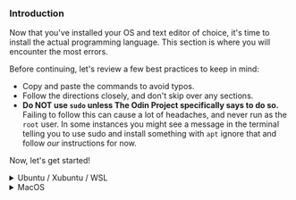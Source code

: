 ### Introduction

Now that you've installed your OS and text editor of choice, it's time to install the actual programming language. This section is where you will encounter the most errors.

Before continuing, let's review a few best practices to keep in mind:

* Copy and paste the commands to avoid typos.
* Follow the directions closely, and don't skip over any sections.
* **Do NOT use `sudo` unless The Odin Project specifically says to do so.** Failing to follow this can cause a lot of headaches, and never run as the `root` user. In some instances you might see a message in the terminal telling you to use sudo and install something with `apt` ignore that and follow _our_ instructions for now.

Now, let's get started!

<details markdown="block">
<summary class="dropDown-header">Ubuntu / Xubuntu / WSL
</summary>

### Step 1: Install Updates, Packages and Libraries

Before we can install Ruby, we need to install some base packages.

#### Step 1.1: Open the Terminal

We'll use the terminal to install all of the programs.

If you're using Ubuntu or Xubuntu, simply press `Ctrl + Alt + T` to open the terminal. (This may work in other Linux distributions; you'll have to try!)

If you're using WSL, open the "Ubuntu 18.04" program from your Start menu.

**Quick tip:** In Linux, you can copy from the terminal with `ctrl + shift + c` and paste with `ctrl + shift + v`. In WSL, you can use `ctrl + c` to copy from the terminal, and you can right click at the prompt to paste the contents of the clipboard into the terminal, whether it's bash, PowerShell, or Command Prompt.

#### Step 1.2: Update Linux

The rest of the installation will take place inside the terminal window.  

First, we need to make sure your Linux distribution is up to date. Run these commands one by one. Because these commands use `sudo`, you will have to enter your password in order for them to run. When typing your password, you may not get any visual feedback, but rest assured that your password is being entered. Once you're done typing your password, press `enter`.

~~~bash
sudo apt update
sudo apt upgrade
~~~

When it prompts you, press `y` and then `enter`.

#### Step 1.3: Install Packages and Libraries

Next, you need to install some required packages that do not come preinstalled. Be sure to copy and paste this command.

~~~bash
sudo apt install curl git nodejs gcc make libssl-dev libreadline-dev zlib1g-dev libsqlite3-dev
~~~

When it prompts you, press `y` and then `enter`. You may or may not have to type your password after pressing `enter`.

### Step 2: Install Ruby

Now you're ready to install Ruby. We're going to use a tool called `rbenv`, which makes it easy to install and manage Ruby versions.

#### Step 2.1: Install rbenv

First, you need to clone the rbenv repository using `git`, which is a version control program you installed with the last command. You will become more familiar with this program later on.

~~~bash
git clone https://github.com/rbenv/rbenv.git ~/.rbenv
~~~

Next, we'll add some commands to allow rbenv to work properly. We can use the Linux `echo` command to make it easy.

Note: Run these commands one by one in sequence. They will not provide any output if done properly. Again, be sure to copy and paste these commands.

~~~bash
echo 'export PATH="$HOME/.rbenv/bin:$PATH"' >> ~/.bashrc
echo 'eval "$(rbenv init -)"' >> ~/.bashrc
exit
~~~

After running the final `exit` command, you will need to re-open the terminal (see Step 1.1 above).

Next, you need to install `ruby-build` to help compile the Ruby binaries. Run these commands in the terminal to create a directory for the ruby-build plugin and then download it to the proper directory.

~~~bash
mkdir -p "$(rbenv root)"/plugins
git clone https://github.com/rbenv/ruby-build.git "$(rbenv root)"/plugins/ruby-build
~~~

Finally, run 

~~~bash
rbenv -v
~~~~

 from your terminal to verify that `rbenv` has been installed correctly. You should get an output with a version number **similar** to this:

~~~bash
rbenv 1.1.2-2-g4e92322
~~~

If you do not get a version number at all (anything not starting with `rbenv 1...`), please ask for help in the [Odin Project Chat Room](https://discordapp.com/channels/505093832157691914/505093832157691916).

#### Step 2.2: Install Ruby

It's finally time to install Ruby using `rbenv`!

Inside the terminal, run this command:

~~~bash
rbenv install 2.6.5 --verbose
~~~

This command will take 10-15 minutes to complete. The `--verbose` flag will show you what's going on so you can be sure it hasn't gotten stuck. While it installs, take this time to watch [this video](https://youtu.be/X2CYWg9-2N0) or to get a glass of water.

When the last command is finished, set the Ruby version and verify that it's working:

~~~bash
rbenv global 2.6.5
~~~

Then,

~~~bash
ruby -v
~~~

The above command should return something similar to this:

~~~bash
ruby 2.6.5pxx (20xx-xx-xx revision xxxxx) [x86_64-linux]
~~~
where x represents the version available at the time you installed Ruby.

Well done! Pat yourself on the back! The hard part is done, and it's time to move on to the next lesson!

</details>


<details markdown="block">
<summary class="dropDown-header">MacOS
</summary>

### Step 1: Install Packages and Libraries

Before we can install Ruby, we need to install some base packages. We will use the terminal to install all of the programs.

#### Step 1.1: Open the Terminal

In your Applications folder, find "Utilities" and double click "Terminal". Alternatively, using Spotlight (`CMD + Space`) or Launchpad, type "Terminal".

The rest of the instructions are done inside this terminal window.

#### Step 1.2: Install Xcode

First, you need to install Xcode, which is a program provided by Apple for programming. Xcode will install many programs that are needed for Ruby and Git and should take 10-15 minutes to install.

Type `xcode-select --install` in your terminal and press `enter`. You may need to click "Install" when prompted.

#### Step 1.3: Install Homebrew

The next program you need to install is [Homebrew](https://brew.sh/), which makes it easy to install other programs you'll need. From inside the terminal, type the following:

~~~bash
/usr/bin/ruby -e "$(curl -fsSL https://raw.githubusercontent.com/Homebrew/install/master/install)"
~~~

You will be prompted to enter your password. When typing your password, you may not get any visual feedback, but rest assured that your password is being entered. Once you're done typing your password, press `enter`.

Congratulations! You've installed the prerequisites!

### Step 2: Install Heroku

Heroku is a place to host your Rails applications

#### Step 2.1: Install Heroku

Next, install Heroku:

~~~bash
brew install heroku/brew/heroku
~~~

This command will install the command line interface for Heroku, a free website that can host your Ruby on Rails applications. You'll learn more about this later.

### Step 3: Install Ruby

Now you're ready to install Ruby. We're going to use a tool called `rbenv`, which makes it easy to install and manage Ruby versions.

#### Step 3.1: Install rbenv

To install `rbenv`, run the following in your terminal:

~~~bash
brew install rbenv
~~~

Then, run this command:

~~~bash
rbenv init
~~~

You should see one of two messages after the command has run.

Either:

~~~bash
# Load rbenv automatically by appending
# the following to ~/.bash_profile:

eval "$(rbenv init -)"
~~~

Or:

~~~bash
# Load rbenv automatically by appending
# the following to ~/.zshrc:

eval "$(rbenv init -)"
~~~

You'll do as it suggests by running either of the following commands in the terminal.

If the previous message stated you should append to your bash_profile then run:

~~~bash
echo 'eval "$(rbenv init -)"' >> ~/.bash_profile
~~~

Otherwise if it mentioned zshrc then run:

~~~bash
echo 'eval "$(rbenv init -)"' >> ~/.zshrc
~~~

You'll notice nothing happened in the terminal. That's okay and is typical response for many terminal commands. At this point, take note of the page and step number you are on, close everything, do a full reboot and log back into your profile. After logging back in, re-open the terminal (see Step 1.1).

#### Step 3.3: Install Ruby

We can now (finally) install Ruby! We recommend using the latest version, which is currently 2.6.5:

~~~bash
rbenv install 2.6.5 --verbose
~~~

This command will take 10-15 minutes to complete. The `--verbose` flag will show you what's going on so you can be sure it hasn't gotten stuck. While it installs, take this time to watch [this video](https://www.youtube.com/watch?v=X2CYWg9-2N0) or to get a glass of water.

Once Ruby is installed, you need to tell rbenv which version to use by default. Inside the terminal, type:

~~~bash
rbenv global 2.6.5
~~~

You can double check that this worked by typing `ruby -v` and checking that the output says version 2.6.5:

~~~bash
$ ruby -v
ruby 2.6.5pxx (20xx-xx-xx revision xxxxx)
~~~

If you don't see the output above, log off and log back on, then try again.

Well done! Pat yourself on the back! The hard part is done, and it's time to move on to the next lesson!

</details>
